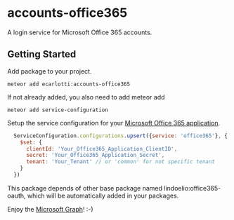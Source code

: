 # accounts-office365

A login service for Microsoft Office 365 accounts.

## Getting Started

Add package to your project.
```shellscript
meteor add ecarlotti:accounts-office365
```

If not already added, you also need to add meteor add 

```shellscript
meteor add service-configuration
```

Setup the service configuration for your [Microsoft Office 365 application](https://apps.dev.microsoft.com).
```javascript
  ServiceConfiguration.configurations.upsert({service: 'office365'}, {
    $set: {
      clientId: 'Your_Office365_Application_ClientID',
      secret: 'Your_Office365_Application_Secret',
      tenant: 'Your_Tenant' // or 'common' for not specific tenant
    }
  })
```

This package depends of other base package named lindoelio:office365-oauth, which will be automatically added in your packages.

Enjoy the [Microsoft Graph](https://developer.microsoft.com/en-us/graph/docs/concepts/overview)! :-)
